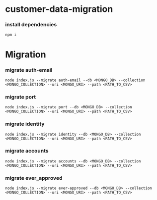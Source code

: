 # customer-data-migration

### install dependencies

`npm i`

# Migration

### migrate auth-email

`node index.js --migrate auth-email --db <MONGO_DB> --collection <MONGO_COLLECTION> --uri <MONGO_URI> --path <PATH_TO_CSV>`

### migrate port

`node index.js --migrate port --db <MONGO_DB> --collection <MONGO_COLLECTION> --uri <MONGO_URI> --path <PATH_TO_CSV>`

### migrate identity

`node index.js --migrate identity --db <MONGO_DB> --collection <MONGO_COLLECTION> --uri <MONGO_URI> --path <PATH_TO_CSV>`

### migrate accounts

`node index.js --migrate accounts --db <MONGO_DB> --collection <MONGO_COLLECTION> --uri <MONGO_URI> --path <PATH_TO_CSV>`

### migrate ever_approved

`node index.js --migrate ever-approved --db <MONGO_DB> --collection <MONGO_COLLECTION> --uri <MONGO_URI> --path <PATH_TO_CSV>`
